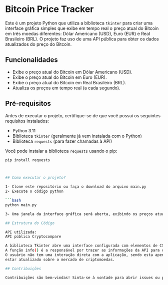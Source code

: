 # Bitcoin Price Tracker

Este é um projeto Python que utiliza a biblioteca `tkinter` para criar uma interface gráfica simples que exibe em tempo real o preço atual do Bitcoin em três moedas diferentes: Dólar Americano (USD), Euro (EUR) e Real Brasileiro (BRL). O projeto faz uso de uma API pública para obter os dados atualizados do preço do Bitcoin.

## Funcionalidades

- Exibe o preço atual do Bitcoin em Dólar Americano (USD).
- Exibe o preço atual do Bitcoin em Euro (EUR).
- Exibe o preço atual do Bitcoin em Real Brasileiro (BRL).
- Atualiza os preços em tempo real (a cada segundo).

## Pré-requisitos

Antes de executar o projeto, certifique-se de que você possui os seguintes requisitos instalados:

- Python 3.11
- Biblioteca `tkinter` (geralmente já vem instalada com o Python)
- Biblioteca `requests` (para fazer chamadas à API)

Você pode instalar a biblioteca `requests` usando o pip:

```bash
pip install requests



## Como executar o projeto?

1- Clone este repositório ou faça o download do arquivo main.py
2- Execute o código python

```bash
python main.py

3- Uma janela da interface gráfica será aberta, exibindo os preços atualizados do Bitcoin em USD, EUR e BRL.

## Estrutura do Código

API utilizada:
API pública Cryptocompare

A biblioteca Tkinter abre uma interface configurada com elementos de CSS3 inseridos no código, permitindo a visualização do programa.
A função info() é a responsável por trazer as informações da API para o programa.
O usuário não tem uma interação direta com a aplicação, sendo esta apenas informativa, porém, muito útil para quem gosta de
estar atualizado sobre o mercado de criptomoedas.

## Contribuições

Contribuições são bem-vindas! Sinta-se à vontade para abrir issues ou pull requests para melhorar o projeto.



